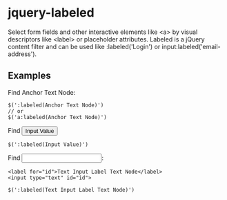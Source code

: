 jquery-labeled
==============

Select form fields and other interactive elements like &lt;a> by visual descriptors like &lt;label> or placeholder attributes. Labeled is a jQuery content filter and can be used like :labeled('Login') or input:labeled('email-address').

Examples
--------

Find <a>Anchor Text Node</a>:

	$(':labeled(Anchor Text Node)')
	// or
	$('a:labeled(Anchor Text Node)')

Find <input type="submit" value="Input Value">

	$(':labeled(Input Value)')

Find <input>:

	<label for="id">Text Input Label Text Node</label>
	<input type="text" id="id">

	$(':labeled(Text Input Label Text Node)')